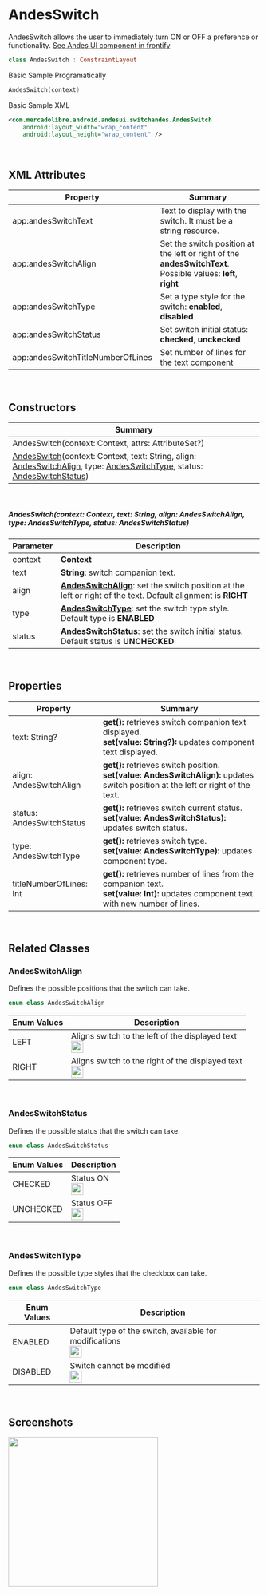 # AndesSwitch

AndesSwitch allows the user to immediately turn ON or OFF a preference or functionality.
[See Andes UI component in frontify](https://company-161429.frontify.com/d/kxHCRixezmfK/n-a#/components/switch)

```kotlin
class AndesSwitch : ConstraintLayout
```

Basic Sample Programatically

```kotlin
AndesSwitch(context)
```
Basic Sample XML

```xml
<com.mercadolibre.android.andesui.switchandes.AndesSwitch
    android:layout_width="wrap_content"
    android:layout_height="wrap_content" />
```
<br/>

## XML Attributes
| Property | Summary |
| -------- | ------- |
| app:andesSwitchText | Text to display with the switch. It must be a string resource. |
| app:andesSwitchAlign | Set the switch position at the left or right of the **andesSwitchText**. Possible values: **left**, **right** |
| app:andesSwitchType | Set a type style for the switch: **enabled**, **disabled** |
| app:andesSwitchStatus | Set switch initial status: **checked**, **unckecked** |
| app:andesSwitchTitleNumberOfLines | Set number of lines for the text component |

<br/>

## Constructors
| Summary |
| --- |
| AndesSwitch(context: Context, attrs: AttributeSet?) |
| [AndesSwitch](#andesswitchcontext-context-text-string-align-andesswitchalign-type-andesswitchtype-status-andesswitchstatus)(context: Context, text: String, align: [AndesSwitchAlign](#andesswitchalign), type: [AndesSwitchType](#andesswitchtype), status: [AndesSwitchStatus](#andesswitchstatus))|

<br/>

##### AndesSwitch(context: Context, text: String, align: AndesSwitchAlign, type: AndesSwitchType, status: AndesSwitchStatus)
| Parameter | Description |
| -------- | ------- |
| context | **Context**|
| text | **String**: switch companion text. |
| align | **[AndesSwitchAlign](#andesswitchalign)**: set the switch position at the left or right of the text. Default alignment is **RIGHT** |
| type | **[AndesSwitchType](#andesswitchtype)**: set the switch type style. Default type is **ENABLED** |
| status | **[AndesSwitchStatus](#andesswitchstatus)**: set the switch initial status. Default status is **UNCHECKED** |

<br/>

## Properties
| Property | Summary |
| -------- | ------- |
| text: String? | **get():** retrieves switch companion text displayed. <br/> **set(value: String?):** updates component text displayed. |
| align: AndesSwitchAlign | **get():** retrieves switch position. <br/> **set(value: AndesSwitchAlign):** updates switch position at the left or right of the text. |
| status: AndesSwitchStatus | **get():** retrieves switch current status. <br/> **set(value: AndesSwitchStatus):** updates switch status. |
| type: AndesSwitchType | **get():** retrieves switch type. <br/> **set(value: AndesSwitchType):** updates component type. |
| titleNumberOfLines: Int | **get():** retrieves number of lines from the companion text. <br/> **set(value: Int):** updates component text with new number of lines. |

<br/>

## Related Classes

### AndesSwitchAlign
Defines the possible positions that the switch can take.
```kotlin
enum class AndesSwitchAlign
```
| Enum Values | Description |
| ----------- | ----------- |
| LEFT | Aligns switch to the left of the displayed text<br/><img src="https://user-images.githubusercontent.com/81258246/122062026-6e6fbc80-cdc5-11eb-896b-4850cdd04edd.jpg" height="24"/> |
| RIGHT | Aligns switch to the right of the displayed text<br/><img src="https://user-images.githubusercontent.com/81258246/122062027-6e6fbc80-cdc5-11eb-8a81-abbf0ff4bc5b.jpg" height="24"/> |

<br/>

### AndesSwitchStatus
Defines the possible status that the switch can take.
```kotlin
enum class AndesSwitchStatus
```
| Enum Values | Description |
| ----------- | ----------- |
| CHECKED | Status ON <br/><img src="https://user-images.githubusercontent.com/81258246/122062024-6dd72600-cdc5-11eb-965a-1473c6a7ded6.jpg" height="24"/> |
| UNCHECKED | Status OFF <br/><img src="https://user-images.githubusercontent.com/81258246/122062022-6dd72600-cdc5-11eb-995a-d1ebb4310bbe.jpg" height="24"/> |

<br/>

### AndesSwitchType
Defines the possible type styles that the checkbox can take.
```kotlin
enum class AndesSwitchType
```
| Enum Values | Description |
| ----------- | ----------- |
| ENABLED | Default type of the switch, available for modifications <br/><img src="https://user-images.githubusercontent.com/81258246/122062019-6d3e8f80-cdc5-11eb-824d-0c190f466363.jpg" height="24"/> |
| DISABLED | Switch cannot be modified<br/><img src="https://user-images.githubusercontent.com/81258246/122062015-6d3e8f80-cdc5-11eb-88a8-54d3ef22d81d.jpg" height="24"/> |

<br/>

## Screenshots
<img src="https://user-images.githubusercontent.com/81258246/122062012-6b74cc00-cdc5-11eb-88ba-876bb4d061bd.jpg" width="300">